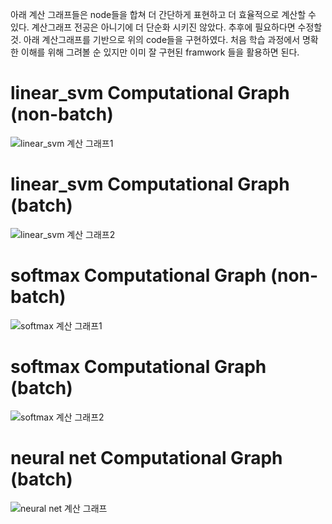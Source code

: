 아래 계산 그래프들은 node들을 합쳐 더 간단하게 표현하고 더 효율적으로 계산할 수 있다. 
계산그래프 전공은 아니기에 더 단순화 시키진 않았다. 추후에 필요하다면 수정할 것.
아래 계산그래프를 기반으로 위의 code들을 구현하였다.
처음 학습 과정에서 명확한 이해를 위해 그려볼 순 있지만 이미 잘 구현된 framwork 들을 활용하면 된다.

# linear_svm Computational Graph (non-batch)
![linear_svm 계산 그래프1](https://user-images.githubusercontent.com/68524289/111893314-39adcc80-8a45-11eb-8fe2-cd2303db6099.PNG)
# linear_svm Computational Graph (batch)
![linear_svm 계산 그래프2](https://user-images.githubusercontent.com/68524289/111893316-3e728080-8a45-11eb-83e0-45e1645172c6.PNG)
# softmax Computational Graph (non-batch)
![softmax 계산 그래프1](https://user-images.githubusercontent.com/68524289/111893309-33b7eb80-8a45-11eb-9e16-8340e53d31c1.png)
# softmax Computational Graph (batch)
![softmax 계산 그래프2](https://user-images.githubusercontent.com/68524289/111893305-2c90dd80-8a45-11eb-9ea5-5d37e72582ed.png)
# neural net Computational Graph (batch)
![neural net 계산 그래프](https://user-images.githubusercontent.com/68524289/111893302-27339300-8a45-11eb-8be7-bb81b839da66.PNG)

